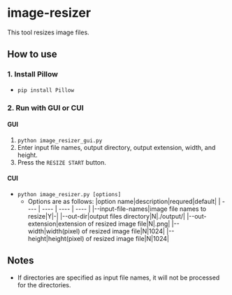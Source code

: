 # image-resizer
This tool resizes image files.

## How to use
### 1. Install Pillow
- `pip install Pillow`

### 2. Run with GUI or CUI
#### GUI
1. `python image_resizer_gui.py`
2. Enter input file names, output directory, output extension, width, and height.
3. Press the `RESIZE START` button.

#### CUI
- `python image_resizer.py [options]`
    - Options are as follows:
        |option name|description|requred|default|
        | ---- | ---- | ---- | ---- |
        |--input-file-names|image file names to resize|Y|-|
        |--out-dir|output files directory|N|./output/|
        |--out-extension|extension of resized image file|N|.png|
        |--width|width(pixel) of resized image file|N|1024|
        |--height|height(pixel) of resized image file|N|1024|

## Notes
- If directories are specified as input file names, it will not be processed for the directories.
